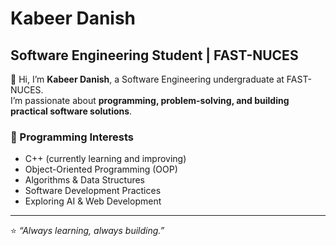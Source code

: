 # Kabeer Danish  
## Software Engineering Student | FAST-NUCES  

👋 Hi, I’m **Kabeer Danish**, a Software Engineering undergraduate at FAST-NUCES.  
I’m passionate about **programming, problem-solving, and building practical software solutions**.  

### 🔧 Programming Interests  
- C++ (currently learning and improving)  
- Object-Oriented Programming (OOP)  
- Algorithms & Data Structures  
- Software Development Practices  
- Exploring AI & Web Development   

---

⭐️ *“Always learning, always building.”*  
